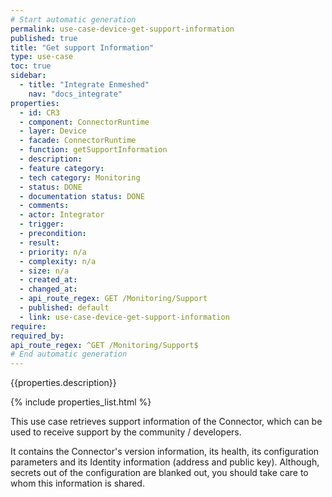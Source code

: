 ```yaml
---
# Start automatic generation
permalink: use-case-device-get-support-information
published: true
title: "Get support Information"
type: use-case
toc: true
sidebar:
  - title: "Integrate Enmeshed"
    nav: "docs_integrate"
properties:
  - id: CR3
  - component: ConnectorRuntime
  - layer: Device
  - facade: ConnectorRuntime
  - function: getSupportInformation
  - description:
  - feature category:
  - tech category: Monitoring
  - status: DONE
  - documentation status: DONE
  - comments:
  - actor: Integrator
  - trigger:
  - precondition:
  - result:
  - priority: n/a
  - complexity: n/a
  - size: n/a
  - created_at:
  - changed_at:
  - api_route_regex: GET /Monitoring/Support
  - published: default
  - link: use-case-device-get-support-information
require:
required_by:
api_route_regex: ^GET /Monitoring/Support$
# End automatic generation
---
```


{{properties.description}}

{% include properties_list.html %}

This use case retrieves support information of the Connector, which can be used to receive support by the community / developers.

It contains the Connector's version information, its health, its configuration parameters and its Identity information (address and public key). Although, secrets out of the configuration are blanked out, you should take care to whom this information is shared.
